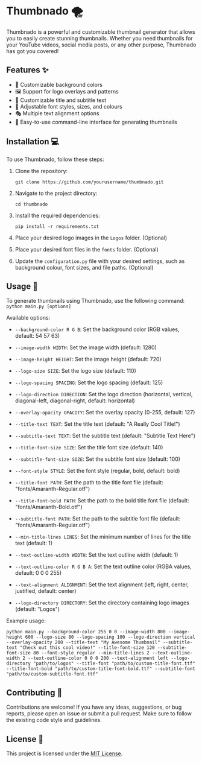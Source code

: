 # Thumbnado 🌪️

Thumbnado is a powerful and customizable thumbnail generator that allows you to easily create stunning thumbnails. Whether you need thumbnails for your YouTube videos, social media posts, or any other purpose, Thumbnado has got you covered!

## Features ✨

- 🌈 Customizable background colors
- 🖼️ Support for logo overlays and patterns
- 📝 Customizable title and subtitle text
- 🎨 Adjustable font styles, sizes, and colours
- 🎭 Multiple text alignment options
- 💾 Easy-to-use command-line interface for generating thumbnails

## Installation 💻

To use Thumbnado, follow these steps:

1. Clone the repository:
   ```
   git clone https://github.com/yourusername/thumbnado.git
   ```

2. Navigate to the project directory:
   ```
   cd thumbnado
   ```

3. Install the required dependencies:
   ```
   pip install -r requirements.txt
   ```

4. Place your desired logo images in the `Logos` folder.  (Optional)

5. Place your desired font files in the `fonts` folder.  (Optional)

6. Update the `configuration.py` file with your desired settings, such as background colour, font sizes, and file paths. (Optional)

## Usage 🚀

To generate thumbnails using Thumbnado, use the following command:
`python main.py [options]`  

Available options:
- `--background-color R G B`: Set the background color (RGB values, default: 54 57 63)
- `--image-width WIDTH`: Set the image width (default: 1280)
- `--image-height HEIGHT`: Set the image height (default: 720)
- `--logo-size SIZE`: Set the logo size (default: 110)
- `--logo-spacing SPACING`: Set the logo spacing (default: 125)
- `--logo-direction DIRECTION`: Set the logo direction (horizontal, vertical, diagonal-left, diagonal-right, default: horizontal)
- `--overlay-opacity OPACITY`: Set the overlay opacity (0-255, default: 127)
- `--title-text TEXT`: Set the title text (default: "A Really Cool Title!")
- `--subtitle-text TEXT`: Set the subtitle text (default: "Subtitle Text Here")
- `--title-font-size SIZE`: Set the title font size (default: 140)
- `--subtitle-font-size SIZE`: Set the subtitle font size (default: 100)
- `--font-style STYLE`: Set the font style (regular, bold, default: bold)
- `--title-font PATH`: Set the path to the title font file (default: "fonts/Amaranth-Regular.otf")
- `--title-font-bold PATH`: Set the path to the bold title font file (default: "fonts/Amaranth-Bold.otf")
- `--subtitle-font PATH`: Set the path to the subtitle font file (default: "fonts/Amaranth-Regular.otf")

- `--min-title-lines LINES`: Set the minimum number of lines for the title text (default: 1)
- `--text-outline-width WIDTH`: Set the text outline width (default: 1)
- `--text-outline-color R G B A`: Set the text outline color (RGBA values, default: 0 0 0 255)
- `--text-alignment ALIGNMENT`: Set the text alignment (left, right, center, justified, default: center)
- `--logo-directory DIRECTORY`: Set the directory containing logo images (default: "Logos")

Example usage:

`python main.py --background-color 255 0 0 --image-width 800 --image-height 600 --logo-size 80 --logo-spacing 100 --logo-direction vertical --overlay-opacity 200 --title-text "My Awesome Thumbnail" --subtitle-text "Check out this cool video!" --title-font-size 120 --subtitle-font-size 80 --font-style regular --min-title-lines 2 --text-outline-width 2 --text-outline-color 0 0 0 200 --text-alignment left --logo-directory "path/to/logos" --title-font "path/to/custom-title-font.ttf" --title-font-bold "path/to/custom-title-font-bold.ttf" --subtitle-font "path/to/custom-subtitle-font.ttf"`

## Contributing 🤝

Contributions are welcome! If you have any ideas, suggestions, or bug reports, please open an issue or submit a pull request. Make sure to follow the existing code style and guidelines.

## License 📄

This project is licensed under the [MIT License](LICENSE).
